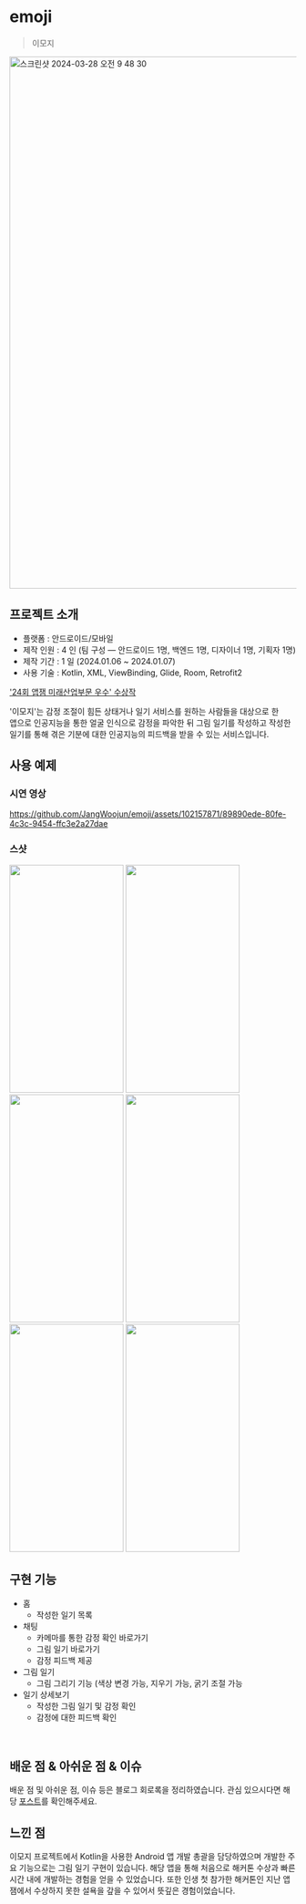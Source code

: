 # emoji
> 이모지
<img width="934" alt="스크린샷 2024-03-28 오전 9 48 30" src="https://github.com/JangWoojun/emoji/assets/102157871/994aaa46-b22e-4b7d-acc3-9fe11b9e56cd">


## 프로젝트 소개

- 플랫폼 : 안드로이드/모바일
- 제작 인원 : 4 인 (팀 구성 ― 안드로이드 1명, 백엔드 1명, 디자이너 1명, 기획자 1명)
- 제작 기간 : 1 일 (2024.01.06 ~ 2024.01.07)
- 사용 기술 : Kotlin, XML, ViewBinding, Glide, Room, Retrofit2

['24회 앱잼 미래산업부문 우수' 수상작](https://www.instagram.com/p/C2ejw6gpo7Z/?img_index=9)<br>

'이모지'는 감정 조절이 힘든 상태거나 일기 서비스를 원하는 사람들을 대상으로 한<br>
앱으로 인공지능을 통한 얼굴 인식으로 감정을 파악한 뒤 그림 일기를 작성하고 작성한<br>
일기를 통해 겪은 기분에 대한 인공지능의 피드백을 받을 수 있는 서비스입니다.<br>

## 사용 예제

### 시연 영상

https://github.com/JangWoojun/emoji/assets/102157871/89890ede-80fe-4c3c-9454-ffc3e2a27dae

### 스샷

<div style="text-align: left;">
    <img src="https://github.com/JangWoojun/emoji/assets/102157871/d9edc6d4-fbbd-48f6-8525-12328ea4c21d"  width="200" height="400"/>
    <img src="https://github.com/JangWoojun/emoji/assets/102157871/e07304db-f763-4bf1-9a51-17b0f4403d82"  width="200" height="400"/>
    <img src="https://github.com/JangWoojun/emoji/assets/102157871/2f37be43-b85d-48d6-b8fa-d1661096cad5"  width="200" height="400"/>
    <img src="https://github.com/JangWoojun/emoji/assets/102157871/c0c8c0ad-b378-4d10-a2aa-de3e1e6ebcf1"  width="200" height="400"/>
    <img src="https://github.com/JangWoojun/emoji/assets/102157871/5d4451f2-baf5-4147-97fb-cd14ace75826"  width="200" height="400"/>
    <img src="https://github.com/JangWoojun/emoji/assets/102157871/af05366d-9baf-460a-8e91-401aa89647a1"  width="200" height="400"/>
</div>

## 구현 기능

- 홈
    - 작성한 일기 목록
- 채팅
    - 카메마를 통한 감정 확인 바로가기
    - 그림 일기 바로가기
    - 감정 피드백 제공
- 그림 일기
    - 그림 그리기 기능 (색상 변경 가능, 지우기 가능, 굵기 조절 가능
- 일기 상세보기
    - 작성한 그림 일기 및 감정 확인
    - 감정에 대한 피드백 확인
      
<br>

## 배운 점 & 아쉬운 점 & 이슈

배운 점 및 아쉬운 점, 이슈 등은 블로그 회로록을 정리하였습니다. 관심 있으시다면 해당 [포스트]()를 확인해주세요.

## 느낀 점

이모지 프로젝트에서 Kotlin을 사용한 Android 앱 개발 총괄을 담당하였으며 개발한 주요 기능으로는 그림 일기 구현이 있습니다. 해당 앱을 통해 처음으로 해커톤 수상과 빠른 시간 내에 개발하는 경험을 얻을 수 있었습니다. 또한 인생 첫 참가한 해커톤인 지난 앱잼에서 수상하지 못한 설욕을 갚을 수 있어서 뜻깊은 경험이었습니다.


